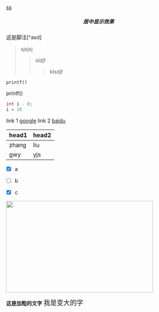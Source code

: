 <u>ss</u>
<center><h5>居中显示效果</h5></center>
这是脚注[^asd]

>sjsjsj
>>sldjf
>>
>>>klsdjf
>>>

`printf()`

printf()

```java
int i - 0;
i = 10
```
link 1 [google][1]
link 2 [baidu][baidu]

[1]:  www.google.com
[baidu]:  www.baidu.com

| head1 | head2 |
|---|--|
|zhang|liu|
|gwy|yjs|

- [x] a
- [ ] b
- [x] c


 <img width = '400' height ='250' src ="https://tse2-mm.cn.bing.net/th?id=OIP.rF3VYN1CRvtyWBPU0I7kyQDMEy&p=0&pid=1.1"/>

**这是加粗的文字** 
<font size=4>我是变大的字</font>

